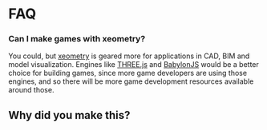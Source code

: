 # FAQ

### Can I make games with xeometry?

You could, but [xeometry](http://xeolabs.com/xeometry) is geared more for applications in CAD, BIM and model visualization. Engines like [THREE.js](https://threejs.org/) and [BabylonJS](https://www.babylonjs.com/) would be a better choice for building games, since more game developers are using those engines, and so there will be more game development resources available around those.


## Why did you make this?

